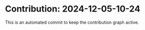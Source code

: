 # Contribution: 2024-12-05-10-24
This is an automated commit to keep the contribution graph active.
